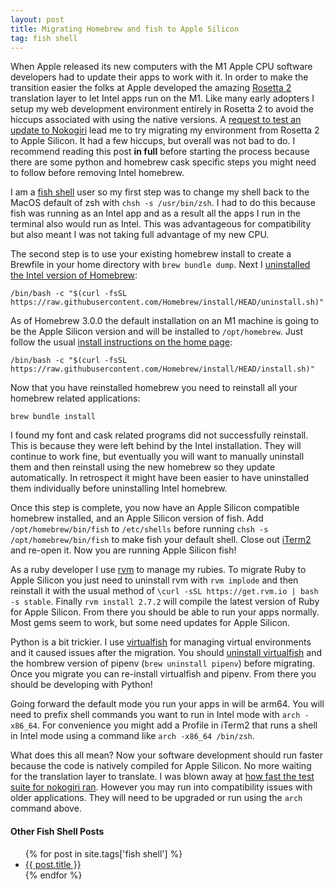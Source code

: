 ```yaml
---
layout: post
title: Migrating Homebrew and fish to Apple Silicon
tag: fish shell
---
```

When Apple released its new computers with the M1 Apple CPU software developers had to update their apps to work with it. In order to make the transition easier the folks at Apple developed the amazing [Rosetta 2](https://support.apple.com/en-us/HT211861) translation layer to let Intel apps run on the M1. Like many early adopters I setup my web development environment entirely in Rosetta 2 to avoid the hiccups associated with using the native versions. A [request to test an update to Nokogiri](https://github.com/sparklemotion/nokogiri/pull/2214) lead me to try migrating my environment from Rosetta 2 to Apple Silicon. It had a few hiccups, but overall was not bad to do. I recommend reading this post **in full** before starting the process because there are some python and homebrew cask specific steps you might need to follow before removing Intel homebrew.

I am a [fish shell](https://fishshell.com) user so my first step was to change my shell back to the MacOS default of zsh with `chsh -s /usr/bin/zsh`. I had to do this because fish was running as an Intel app and as a result all the apps I run in the terminal also would run as Intel. This was advantageous for compatibility but also meant I was not taking full advantage of my new CPU.

The second step is to use your existing homebrew install to create a Brewfile in your home directory with `brew bundle dump`. Next I [uninstalled the Intel version of Homebrew](https://github.com/homebrew/install#uninstall-homebrew):

```
/bin/bash -c "$(curl -fsSL https://raw.githubusercontent.com/Homebrew/install/HEAD/uninstall.sh)"
```

As of Homebrew 3.0.0 the default installation on an M1 machine is going to be the Apple Silicon version and will be installed to `/opt/homebrew`. Just follow the usual [install instructions on the home page](https://brew.sh):

```
/bin/bash -c "$(curl -fsSL https://raw.githubusercontent.com/Homebrew/install/HEAD/install.sh)"
```

Now that you have reinstalled homebrew you need to reinstall all your homebrew related applications:

```
brew bundle install
```

I found my font and cask related programs did not successfully reinstall. This is because they were left behind by the Intel installation. They will continue to work fine, but eventually you will want to manually uninstall them and then reinstall using the new homebrew so they update automatically. In retrospect it might have been easier to have uninstalled them individually before uninstalling Intel homebrew.

Once this step is complete, you now have an Apple Silicon compatible homebrew installed, and an Apple Silicon version of fish. Add `/opt/homebrew/bin/fish` to `/etc/shells` before running `chsh -s /opt/homebrew/bin/fish` to make fish your default shell. Close out [iTerm2](https://iterm2.com) and re-open it. Now you are running Apple Silicon fish!

As a ruby developer I use [rvm](https://rvm.io) to manage my rubies. To migrate Ruby to Apple Silicon you just need to uninstall rvm with `rvm implode` and then reinstall it with the usual method of `\curl -sSL https://get.rvm.io | bash -s stable`. Finally `rvm install 2.7.2` will compile the latest version of Ruby for Apple Silicon. From there you should be able to run your apps normally. Most gems seem to work, but some need updates for Apple Silicon.

Python is a bit trickier. I use [virtualfish](https://github.com/justinmayer/virtualfish) for managing virtual environments and it caused issues after the migration. You should [uninstall virtualfish](https://virtualfish.readthedocs.io/en/latest/install.html#un-installing) and the hombrew version of pipenv (`brew uninstall pipenv`) before migrating. Once you migrate you can re-install virtualfish and pipenv. From there you should be developing with Python!

Going forward the default mode you run your apps in will be arm64. You will need to prefix shell commands you want to run in Intel mode with `arch -x86_64`. For convenience you might add a Profile in iTerm2 that runs a shell in Intel mode using a command like `arch -x86_64 /bin/zsh`.

What does this all mean? Now your software development should run faster because the code is natively compiled for Apple Silicon. No more waiting for the translation layer to translate. I was blown away at [how fast the test suite for nokogiri ran](https://github.com/sparklemotion/nokogiri/pull/2214#issuecomment-812954091). However you may run into compatibility issues with older applications. They will need to be upgraded or run using the `arch` command above.

#### Other Fish Shell Posts
  <ul>
    {% for post in site.tags['fish shell'] %}
      <li><a href="{{ post.url }}">{{ post.title }}</a></li>
    {% endfor %}
  </ul>
